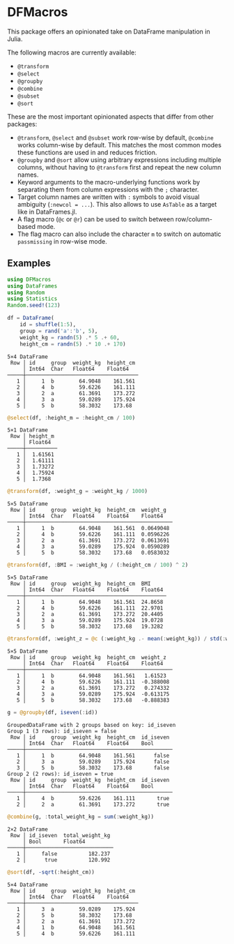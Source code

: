 # DFMacros

This package offers an opinionated take on DataFrame manipulation in Julia.

The following macros are currently available:
- `@transform`
- `@select`
- `@groupby`
- `@combine`
- `@subset`
- `@sort`

These are the most important opinionated aspects that differ from other packages:
- `@transform`, `@select` and `@subset` work row-wise by default, `@combine` works column-wise by default. This matches the most common modes these functions are used in and reduces friction.
- `@groupby` and `@sort` allow using arbitrary expressions including multiple columns, without having to `@transform` first and repeat the new column names.
- Keyword arguments to the macro-underlying functions work by separating them from column expressions with the `;` character.
- Target column names are written with `:` symbols to avoid visual ambiguity (`:newcol = ...`). This also allows to use `AsTable` as a target like in DataFrames.jl.
- A flag macro (`@c` or `@r`) can be used to switch between row/column-based mode.
- The flag macro can also include the character `m` to switch on automatic `passmissing` in row-wise mode.

## Examples

```julia
using DFMacros
using DataFrames
using Random
using Statistics
Random.seed!(123)

df = DataFrame(
    id = shuffle(1:5),
    group = rand('a':'b', 5),
    weight_kg = randn(5) .* 5 .+ 60,
    height_cm = randn(5) .* 10 .+ 170)
```

```
5×4 DataFrame
 Row │ id     group  weight_kg  height_cm
     │ Int64  Char   Float64    Float64
─────┼────────────────────────────────────
   1 │     1  b        64.9048    161.561
   2 │     4  b        59.6226    161.111
   3 │     2  a        61.3691    173.272
   4 │     3  a        59.0289    175.924
   5 │     5  b        58.3032    173.68
```

```julia
@select(df, :height_m = :height_cm / 100)
```

```
5×1 DataFrame
 Row │ height_m
     │ Float64
─────┼──────────
   1 │  1.61561
   2 │  1.61111
   3 │  1.73272
   4 │  1.75924
   5 │  1.7368
```

```julia
@transform(df, :weight_g = :weight_kg / 1000)
```

```
5×5 DataFrame
 Row │ id     group  weight_kg  height_cm  weight_g
     │ Int64  Char   Float64    Float64    Float64
─────┼───────────────────────────────────────────────
   1 │     1  b        64.9048    161.561  0.0649048
   2 │     4  b        59.6226    161.111  0.0596226
   3 │     2  a        61.3691    173.272  0.0613691
   4 │     3  a        59.0289    175.924  0.0590289
   5 │     5  b        58.3032    173.68   0.0583032
```

```julia
@transform(df, :BMI = :weight_kg / (:height_cm / 100) ^ 2)
```

```
5×5 DataFrame
 Row │ id     group  weight_kg  height_cm  BMI
     │ Int64  Char   Float64    Float64    Float64
─────┼─────────────────────────────────────────────
   1 │     1  b        64.9048    161.561  24.8658
   2 │     4  b        59.6226    161.111  22.9701
   3 │     2  a        61.3691    173.272  20.4405
   4 │     3  a        59.0289    175.924  19.0728
   5 │     5  b        58.3032    173.68   19.3282
```

```julia
@transform(df, :weight_z = @c (:weight_kg .- mean(:weight_kg)) / std(:weight_kg))
```

```
5×5 DataFrame
 Row │ id     group  weight_kg  height_cm  weight_z
     │ Int64  Char   Float64    Float64    Float64
─────┼───────────────────────────────────────────────
   1 │     1  b        64.9048    161.561   1.61523
   2 │     4  b        59.6226    161.111  -0.388008
   3 │     2  a        61.3691    173.272   0.274332
   4 │     3  a        59.0289    175.924  -0.613175
   5 │     5  b        58.3032    173.68   -0.888383
```

```julia
g = @groupby(df, iseven(:id))
```

```
GroupedDataFrame with 2 groups based on key: id_iseven
Group 1 (3 rows): id_iseven = false
 Row │ id     group  weight_kg  height_cm  id_iseven
     │ Int64  Char   Float64    Float64    Bool
─────┼───────────────────────────────────────────────
   1 │     1  b        64.9048    161.561      false
   2 │     3  a        59.0289    175.924      false
   3 │     5  b        58.3032    173.68       false
Group 2 (2 rows): id_iseven = true
 Row │ id     group  weight_kg  height_cm  id_iseven
     │ Int64  Char   Float64    Float64    Bool
─────┼───────────────────────────────────────────────
   1 │     4  b        59.6226    161.111       true
   2 │     2  a        61.3691    173.272       true
```

```julia
@combine(g, :total_weight_kg = sum(:weight_kg))
```

```
2×2 DataFrame
 Row │ id_iseven  total_weight_kg
     │ Bool       Float64
─────┼────────────────────────────
   1 │     false          182.237
   2 │      true          120.992
```

```julia
@sort(df, -sqrt(:height_cm))
```

```
5×4 DataFrame
 Row │ id     group  weight_kg  height_cm
     │ Int64  Char   Float64    Float64
─────┼────────────────────────────────────
   1 │     3  a        59.0289    175.924
   2 │     5  b        58.3032    173.68
   3 │     2  a        61.3691    173.272
   4 │     1  b        64.9048    161.561
   5 │     4  b        59.6226    161.111
```

